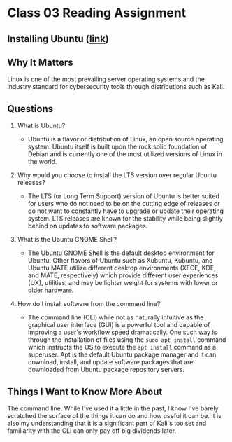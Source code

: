# Class 03 Reading Assignment
## Installing Ubuntu ([link](https://web.archive.org/web/20220312030901/https://www.lifewire.com/beginners-guide-to-ubuntu-2205722))
## Why It Matters
Linux is one of the most prevailing server operating systems and the industry standard for cybersecurity tools through distributions such as Kali.

## Questions
1. What is Ubuntu?
   - Ubuntu is a flavor or distribution of Linux, an open source operating system. Ubuntu itself is built upon the rock solid foundation of Debian and is currently one of the most utilized versions of Linux in the world.

2. Why would you choose to install the LTS version over regular Ubuntu releases?
   -  The LTS (or Long Term Support) version of Ubuntu is better suited for users who do not need to be on the cutting edge of releases or do not want to constantly have to upgrade or update their operating system. LTS releases are known for the stability while being slightly behind on updates to software packages.
3. What is the Ubuntu GNOME Shell?
   - The Ubuntu GNOME Shell is the default desktop environment for Ubuntu. Other flavors of Ubuntu such as Xubuntu, Kubuntu, and Ubuntu MATE utilize different desktop environments (XFCE, KDE, and MATE, respectively) which provide different user experiences (UX), utilities, and may be lighter weight for systems with lower or older hardware.
4. How do I install software from the command line?
   - The command line (CLI) while not as naturally intuitive as the graphical user interface (GUI) is a powerful tool and capable of improving a user's workflow speed dramatically. One such way is through the installation of files using the `sudo apt install` command which instructs the OS to execute the `apt install` command as a superuser. Apt is the default Ubuntu package manager and it can download, install, and update software packages that are downloaded from Ubuntu package repository servers. 

## Things I Want to Know More About
The command line. While I've used it a little in the past, I know I've barely scratched the surface of the things it can do and how useful it can be. It is also my understanding that it is a significant part of Kali's toolset and familiarity with the CLI can only pay off big dividends later.
